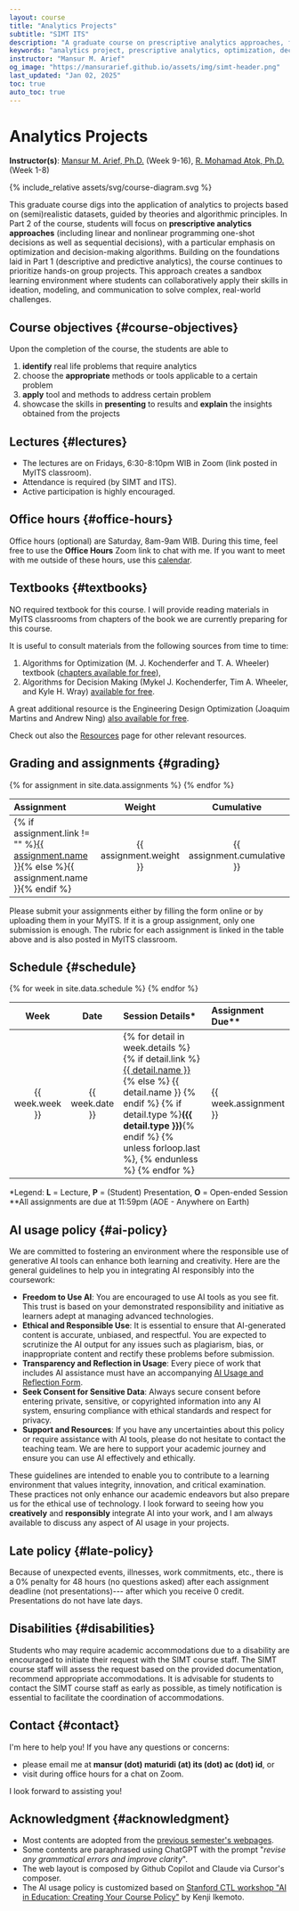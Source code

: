 ```yaml
---
layout: course
title: "Analytics Projects"
subtitle: "SIMT ITS"
description: "A graduate course on prescriptive analytics approaches, focusing on optimization and decision-making algorithms through hands-on group projects."
keywords: "analytics project, prescriptive analytics, optimization, decision-making, SIMT ITS, data science"
instructor: "Mansur M. Arief"
og_image: "https://mansurarief.github.io/assets/img/simt-header.png"
last_updated: "Jan 02, 2025"
toc: true
auto_toc: true
---
```


# Analytics Projects

**Instructor(s)**: [Mansur M. Arief, Ph.D.](https://mansurarief.github.io/) (Week 9-16), [R. Mohamad Atok, Ph.D.](https://www.its.ac.id/statistika/dosen-staff/daftar-dosen/r-mohamad-atok/) (Week 1-8)


<div class="course-diagram">
{% include_relative assets/svg/course-diagram.svg %}
</div>

This graduate course digs into the application of analytics to projects based on (semi)realistic datasets, guided by theories and algorithmic principles. In Part 2 of the course, students will focus on **prescriptive analytics approaches** (including linear and nonlinear programming one-shot decisions as well as sequential decisions), with a particular emphasis on optimization and decision-making algorithms. Building on the foundations laid in Part 1 (descriptive and predictive analytics), the course continues to prioritize hands-on group projects. This approach creates a sandbox learning environment where students can collaboratively apply their skills in ideation, modeling, and communication to solve complex, real-world challenges.

## Course objectives {#course-objectives}

Upon the completion of the course, the students are able to

1. **identify** real life problems that require analytics
2. choose the **appropriate** methods or tools applicable to a certain problem
3. **apply** tool and methods to address certain problem
4. showcase the skills in **presenting** to results and **explain** the insights obtained from the projects

## Lectures {#lectures}
- The lectures are on Fridays, 6:30-8:10pm WIB in Zoom (link posted in MyITS classroom). 
- Attendance is required (by SIMT and ITS).
- Active participation is highly encouraged.

## Office hours {#office-hours}

Office hours (optional) are Saturday, 8am-9am WIB. During this time, feel free to use the **Office Hours** Zoom link to chat with me. If you want to meet with me outside of these hours, use this [calendar](https://mansurarief.github.io/calendar/).

## Textbooks {#textbooks}

NO required textbook for this course. I will provide reading materials in MyITS classrooms from chapters of the book we are currently preparing for this course. 

It is useful to consult materials from the following sources from time to time:

1. Algorithms for Optimization (M. J. Kochenderfer and T. A. Wheeler) textbook ([chapters available for free](https://algorithmsbook.com/optimization/)), 
2. Algorithms for Decision Making (Mykel J. Kochenderfer, Tim A. Wheeler, and Kyle H. Wray) [available for free](https://algorithmsbook.com/#download).

A great additional resource is the Engineering Design Optimization (Joaquim Martins and Andrew Ning) [also available for free](http://websites.umich.edu/~mdolaboratory/pdf/Martins2021.pdf). 

Check out also the [Resources](/resources) page for other relevant resources.

## Grading and assignments {#grading}

<table class="table-schedule">
  <thead>
    <tr>
      <th style="text-align: left">Assignment</th>
      <th style="text-align: center">Weight</th>
      <th style="text-align: center">Cumulative</th>
    </tr>
  </thead>
  <tbody>
    {% for assignment in site.data.assignments %}
    <tr>
      <td style="text-align: left">{% if assignment.link != "" %}<a href="{{ assignment.link }}">{{ assignment.name }}</a>{% else %}{{ assignment.name }}{% endif %}</td>
      <td style="text-align: center">{{ assignment.weight }}</td>
      <td style="text-align: center">{{ assignment.cumulative }}</td>
    </tr>
    {% endfor %}
  </tbody>
</table>

Please submit your assignments either by filling the form online or by uploading them in your MyITS. If it is a group assignment, only one submission is enough. The rubric for each assignment is linked in the table above and is also posted in MyITS classroom.

## Schedule {#schedule}

<table class="table-schedule">
  <thead>
    <tr>
      <th style="text-align: center">Week</th>
      <th style="text-align: center">Date</th>
      <th style="text-align: left">Session Details*</th>
      <th style="text-align: left">Assignment Due**</th>
    </tr>
  </thead>
  <tbody>
    {% for week in site.data.schedule %}
    <tr>
      <td style="text-align: center">{{ week.week }}</td>
      <td style="text-align: center">{{ week.date }}</td>
      <td style="text-align: left">
        {% for detail in week.details %}
          {% if detail.link %}
            <a href="{{ detail.link }}">{{ detail.name }}</a>
          {% else %}
            {{ detail.name }}
          {% endif %}
          {% if detail.type %}<strong>({{ detail.type }})</strong>{% endif %}
          {% unless forloop.last %}, {% endunless %}
        {% endfor %}
      </td>
      <td style="text-align: left">{{ week.assignment }}</td>
    </tr>
    {% endfor %}
  </tbody>
</table>

<div class="legend">*Legend: <strong>L</strong> = Lecture, <strong>P</strong> = (Student) Presentation, <strong>O</strong> = Open-ended Session</div>

<div class="legend"><emph>**All assignments are due at 11:59pm (AOE - Anywhere on Earth)</emph></div>

## AI usage policy {#ai-policy}

We are committed to fostering an environment where the responsible use of generative AI tools can enhance both learning and creativity. Here are the general guidelines to help you in integrating AI responsibly into the coursework:

- **Freedom to Use AI**: You are encouraged to use AI tools as you see fit. This trust is based on your demonstrated responsibility and initiative as learners adept at managing advanced technologies.
- **Ethical and Responsible Use**: It is essential to ensure that AI-generated content is accurate, unbiased, and respectful. You are expected to scrutinize the AI output for any issues such as plagiarism, bias, or inappropriate content and rectify these problems before submission.
- **Transparency and Reflection in Usage**: Every piece of work that includes AI assistance must have an accompanying [AI Usage and Reflection Form](https://mansurarief.github.io/ai-usage-and-reflection-form.docx).
- **Seek Consent for Sensitive Data**: Always secure consent before entering private, sensitive, or copyrighted information into any AI system, ensuring compliance with ethical standards and respect for privacy.
- **Support and Resources**: If you have any uncertainties about this policy or require assistance with AI tools, please do not hesitate to contact the teaching team. We are here to support your academic journey and ensure you can use AI effectively and ethically.
  
These guidelines are intended to enable you to contribute to a learning environment that values integrity, innovation, and critical examination. These practices not only enhance our academic endeavors but also prepare us for the ethical use of technology. 
I look forward to seeing how you **creatively** and **responsibly** integrate AI into your work, and I am always available to discuss any aspect of AI usage in your projects.

## Late policy {#late-policy}

Because of unexpected events, illnesses, work commitments, etc., there is a 0% penalty for 48 hours (no questions asked) after each assignment deadline (not presentations)--- after which you receive 0 credit. Presentations do not have late days. 

## Disabilities {#disabilities}

Students who may require academic accommodations due to a disability are encouraged to initiate their request with the SIMT course staff. The SIMT course staff will assess the request based on the provided documentation, recommend appropriate accommodations. It is advisable for students to contact the SIMT course staff as early as possible, as timely notification is essential to facilitate the coordination of accommodations.

## Contact {#contact}

I'm here to help you! If you have any questions or concerns:
- please email me at **mansur (dot) maturidi (at) its (dot) ac (dot) id**, or 
- visit during office hours for a chat on Zoom.

I look forward to assisting you!

## Acknowledgment {#acknowledgment}

- Most contents are adopted from the [previous semester's webpages](/past-courses). 
- Some contents are paraphrased using ChatGPT with the prompt "*revise any grammatical errors and improve clarity*".
- The web layout is composed by Github Copilot and Claude via Cursor's composer.
- The AI usage policy is customized based on [Stanford CTL workshop "AI in Education: Creating Your Course Policy"](https://docs.google.com/presentation/d/1XgN7uLrYvxYrZoKAVrlKL05Ng_uIxl_Y/edit?usp=sharing&ouid=109376912442294374565&rtpof=true&sd=true) by Kenji Ikemoto. 